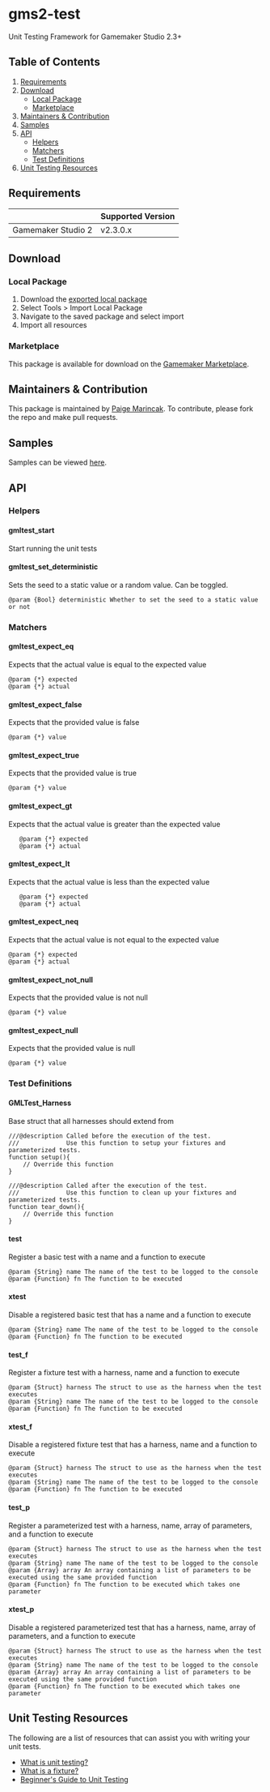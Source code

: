 # gms2-test
Unit Testing Framework for Gamemaker Studio 2.3+

## Table of Contents

 1. [Requirements](#requirements)
 2. [Download](#download)
	 - [Local Package](#local-package)
	 - [Marketplace](#marketplace)
 3. [Maintainers & Contribution](#maintainers--contribution)
 4. [Samples](#samples)
 5. [API](#api)
	 - [Helpers](#helpers)
	 - [Matchers](#matchers)
	 - [Test Definitions](#test-definitions)
 6. [Unit Testing Resources](#unit-testing-resources)

## Requirements

|| Supported Version |
|--|--|
| Gamemaker Studio 2 | v2.3.0.x |

## Download
### Local Package

 1. Download the [exported local package](https://github.com/pmarincak/gms2-test/blob/master/export/package.gmltest.yymps)
 2. Select Tools > Import Local Package
 3. Navigate to the saved package and select import
 4. Import all resources

### Marketplace

This package is available for download on the [Gamemaker Marketplace](https://marketplace.yoyogames.com/assets/9280/gms2-test).

## Maintainers & Contribution
This package is maintained by [Paige Marincak](https://twitter.com/paigemarincak/). To contribute, please fork the repo and make pull requests.

## Samples
Samples can be viewed [here](https://github.com/pmarincak/gms2-test/tree/master/samples).

## API
### Helpers
#### gmltest_start
Start running the unit tests

#### gmltest_set_deterministic
Sets the seed to a static value or a random value. Can be toggled.

    @param {Bool} deterministic Whether to set the seed to a static value or not

### Matchers
#### gmltest_expect_eq
Expects that the actual value is equal to the expected value

    @param {*} expected
    @param {*} actual

#### gmltest_expect_false
Expects that the provided value is false

    @param {*} value

#### gmltest_expect_true
Expects that the provided value is true

    @param {*} value

#### gmltest_expect_gt
Expects that the actual value is greater than the expected value

       @param {*} expected
       @param {*} actual

#### gmltest_expect_lt
Expects that the actual value is less than the expected value

       @param {*} expected
       @param {*} actual

#### gmltest_expect_neq
Expects that the actual value is not equal to the expected value

    @param {*} expected
    @param {*} actual

#### gmltest_expect_not_null
Expects that the provided value is not null

    @param {*} value

#### gmltest_expect_null
Expects that the provided value is null

    @param {*} value

### Test Definitions
#### GMLTest_Harness
Base struct that all harnesses should extend from

    ///@description Called before the execution of the test.
    ///             Use this function to setup your fixtures and parameterized tests.
    function setup(){
    	// Override this function
    }
	
    ///@description Called after the execution of the test.
    ///             Use this function to clean up your fixtures and parameterized tests.
    function tear_down(){
    	// Override this function
    }
#### test
Register a basic test with a name and a function to execute

    @param {String} name The name of the test to be logged to the console
    @param {Function} fn The function to be executed
#### xtest
Disable a registered basic test that has a name and a function to execute

    @param {String} name The name of the test to be logged to the console
    @param {Function} fn The function to be executed
#### test_f
Register a fixture test with a harness, name and a function to execute

    @param {Struct} harness The struct to use as the harness when the test executes
    @param {String} name The name of the test to be logged to the console
    @param {Function} fn The function to be executed

#### xtest_f
Disable a registered fixture test that has a harness, name and a function to execute

    @param {Struct} harness The struct to use as the harness when the test executes
    @param {String} name The name of the test to be logged to the console
    @param {Function} fn The function to be executed

#### test_p
Register a parameterized test with a harness, name, array of parameters, and a function to execute

    @param {Struct} harness The struct to use as the harness when the test executes
    @param {String} name The name of the test to be logged to the console
    @param {Array} array An array containing a list of parameters to be executed using the same provided function
    @param {Function} fn The function to be executed which takes one parameter

#### xtest_p
Disable a registered parameterized test that has a harness, name, array of parameters, and a function to execute

    @param {Struct} harness The struct to use as the harness when the test executes
    @param {String} name The name of the test to be logged to the console
    @param {Array} array An array containing a list of parameters to be executed using the same provided function
    @param {Function} fn The function to be executed which takes one parameter
    
## Unit Testing Resources
The following are a list of resources that can assist you with writing your unit tests. 

- [What is unit testing?](https://en.wikipedia.org/wiki/Unit_testing)
- [What is a fixture?](https://en.wikipedia.org/wiki/Test_fixture)
- [Beginner's Guide to Unit Testing](https://www.codementor.io/@wbsimms/unit-testing-foundations-programming-beginners-du107q81d)
